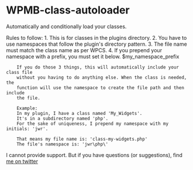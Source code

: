 # WPMB-class-autoloader

Automatically and conditionally load your classes.

Rules to follow:
		1. This is for classes in the plugins directory.
		2. You have to use namespaces that follow the plugin's directory pattern.
		3. The file name must match the class name as per WPCS.
		4. If you prepend your namespace with a prefix, you must set it below.
			$my_namespace_prefix

		If you do those 3 things, this will automatically include your class file
		without you having to do anything else. When the class is needed, the
		function will use the namespace to create the file path and then include
		the file.

		Example:
		In my plugin, I have a class named 'My_Widgets'.
		It's in a subdirectory named 'php'.
		For the sake of uniqueness, I prepend my namespace with my initials: 'jwr'.

		That means my file name is: 'class-my-widgets.php'
		The file's namespace is: 'jwr\php\'
    
    
I cannot provide support. But if you have questions (or suggestions), find [me on twitter](https://twitter.com/_JoshRobbs)
